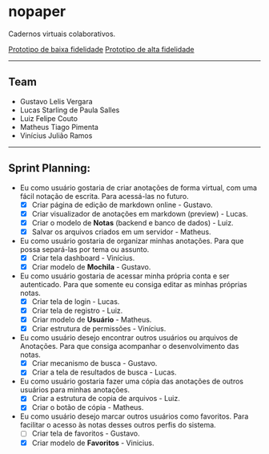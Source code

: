 # nopaper

Cadernos virtuais colaborativos.

[Prototipo de baixa fidelidade](https://gustavovergara11129.invisionapp.com/public/share/WU1EL0XV3M)
[Prototipo de alta fidelidade](https://xd.adobe.com/view/521c3200-1015-4758-abf0-6a35fb877ff7-074f/)

---
## Team
- Gustavo Lelis Vergara
- Lucas Starling de Paula Salles
- Luiz Felipe Couto
- Matheus Tiago Pimenta
- Vinícius Julião Ramos

---
## Sprint Planning:
<!-- quem, o quê, por quê -->

* Eu como usuário gostaria de criar anotações de forma virtual, com uma fácil
  notação de escrita. Para acessá-las no futuro.
  - [x] Criar página de edição de markdown online - Gustavo.
  - [x] Criar visualizador de anotações em markdown (preview) - Lucas. 
  - [x] Criar o modelo de **Notas** (backend e banco de dados) - Luiz.
  - [x] Salvar os arquivos criados em um servidor - Matheus.

* Eu como usuário gostaria de organizar minhas anotações. Para que possa 
  separá-las por tema ou assunto.
  - [x] Criar tela dashboard - Vinícius.
  - [x] Criar modelo de **Mochila** - Gustavo.

* Eu como usuário gostaria de acessar minha própria conta e ser autenticado.
  Para que somente eu consiga editar as minhas próprias notas.
  - [x] Criar tela de login - Lucas.
  - [x] Criar tela de registro - Luiz.
  - [x] Criar modelo de **Usuário** - Matheus.
  - [x] Criar estrutura de permissões - Vinícius.

* Eu como usuário desejo encontrar outros usuários ou arquivos de Anotações. 
  Para que consiga acompanhar o desenvolvimento das notas.
  - [x] Criar mecanismo de busca - Gustavo.
  - [x] Criar a tela de resultados de busca - Lucas.
  
* Eu como usuário gostaria fazer uma cópia das anotações de outros usuários
  para minhas anotações.
  - [x] Criar a estrutura de copia de arquivos - Luiz.
  - [x] Criar o botão de cópia - Matheus.

* Eu como usuário desejo marcar outros usuários como favoritos. Para facilitar
  o acesso às notas desses outros perfis do sistema.
  - [ ] Criar tela de favoritos - Gustavo.
  - [x] Criar modelo de **Favoritos** - Vinicius.
